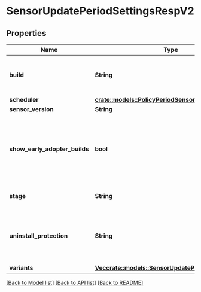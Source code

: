 # SensorUpdatePeriodSettingsRespV2

## Properties

Name | Type | Description | Notes
------------ | ------------- | ------------- | -------------
**build** | **String** | The target build applied to devices in the policy |
**scheduler** | [**crate::models::PolicyPeriodSensorUpdateScheduler**](policy.SensorUpdateScheduler.md) |  |
**sensor_version** | **String** |  |
**show_early_adopter_builds** | **bool** | If true, early adopter builds will be visible on the sensor update policy page |
**stage** | **String** | The release stage this build is in |
**uninstall_protection** | **String** | The uninstall protection setting to apply to devices in the policy |
**variants** | [**Vec<crate::models::SensorUpdatePeriodBuildRespV1>**](sensor_update.BuildRespV1.md) |  |

[[Back to Model list]](./README.md#documentation-for-models) [[Back to API list]](./README.md#documentation-for-api-endpoints) [[Back to README]](../README.md)
